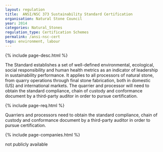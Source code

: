 ```yaml
---
layout: regulation
title:  ANSI/NSC 373 Sustainability Standard Certification
organisation: Natural Stone Council
year: 2014
categories: Natural_Stones
regulation_type: Certification Schemes
permalink: /ansi-nsc-cert
tags: environment, labour
---
```


{% include page-desc.html %}

The Standard establishes a set of well-defined   environmental, ecological, social responsibility and human health metrics as an indicator of leadership in sustainability performance. It applies to all processors of natural stone, from quarry operations through final stone fabrication, both in domestic (US) and international markets. The quarrier and processor will need to obtain the standard compliance, chain of custody and conformance document by a third-party auditor in order to pursue certification.

{% include page-req.html %}

Quarriers and processors need to obtain the standard compliance, chain of custody and conformance document by a third-party auditor in order to pursue certification.

{% include page-companies.html %}

not publicly available
